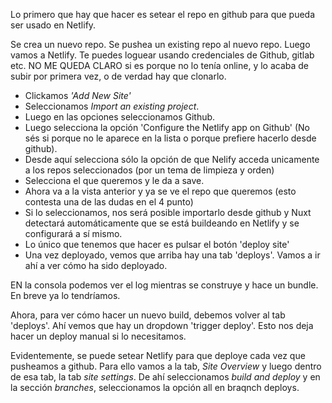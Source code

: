 Lo primero que hay que hacer es setear el repo en github para que pueda ser usado en Netlify. 

Se crea un nuevo repo. Se pushea un existing repo al nuevo repo. 
Luego vamos a Netlify. Te puedes loguear usando credenciales de Github, gitlab etc. 
NO ME QUEDA CLARO si es porque no lo tenía online, y lo acaba de subir por primera vez, o de verdad hay que clonarlo.


- Clickamos *'Add New Site'*
- Seleccionamos *Import an existing project*. 
- Luego en las opciones seleccionamos Github. 
- Luego selecciona la opción 'Configure the Netlify app on Github' (No sés si porque no le aparece en la lista o porque prefiere hacerlo desde github).
- Desde aquí selecciona sólo la opción de que Nelify acceda unicamente a los repos seleccionados (por un tema de limpieza y orden)
- Selecciona el que queremos y le da a save. 
- Ahora va a la vista anterior y ya se ve el repo que queremos (esto contesta una de las dudas en el 4 punto)
- Si lo seleccionamos, nos será posible importarlo desde github y Nuxt detectará automáticamente que se está buildeando en Netlify y se configurará a sí mismo. 
- Lo único que tenemos que hacer es pulsar el botón 'deploy site'
- Una vez deployado, vemos que arriba hay una tab 'deploys'. Vamos a ir ahí a ver cómo ha sido deployado. 

EN la consola podemos ver el log mientras se construye y hace un bundle. En breve ya lo tendríamos. 

Ahora, para ver cómo hacer un nuevo build, debemos volver al tab 'deploys'. 
Ahí vemos que hay un dropdown 'trigger deploy'. 
Esto nos deja hacer un deploy manual si lo necesitamos. 

Evidentemente, se puede setear Netlify para que deploye cada vez que pusheamos a github. 
Para ello vamos a la tab, *Site Overview* y luego dentro de esa tab, la tab *site settings*. 
De ahí seleccionamos *build and deploy* y en la sección *branches*, seleccionamos la opción all en braqnch deploys. 

